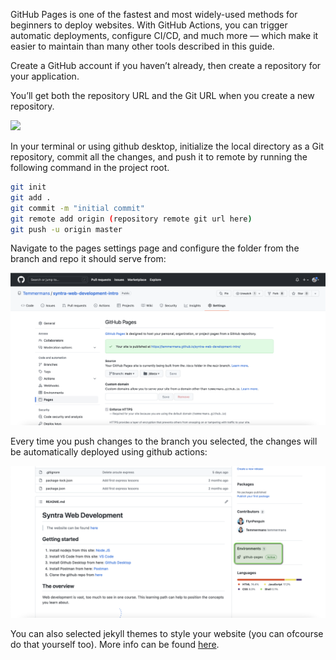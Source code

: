GitHub Pages is one of the fastest and most widely-used methods for beginners to deploy websites. With GitHub Actions, you can trigger automatic deployments, configure CI/CD, and much more — which make it easier to maintain than many other tools described in this guide.

Create a GitHub account if you haven’t already, then create a repository for your application.

You’ll get both the repository URL and the Git URL when you create a new repository.

![](https://blog.logrocket.com/wp-content/uploads/2020/08/github-repo-url.png)

In your terminal or using github desktop, initialize the local directory as a Git repository, commit all the changes, and push it to remote by running the following command in the project root.

```bash
git init
git add .
git commit -m "initial commit"
git remote add origin (repository remote git url here)
git push -u origin master
```

Navigate to the pages settings page and configure the folder from the branch and repo it should serve from:

![](../../static/github-pages.png)

Every time you push changes to the branch you selected, the changes will be automatically deployed using github actions:

![](../../static/github-actions.png)

You can also selected jekyll themes to style your website (you can ofcourse do that yourself too). More info can be found [here](https://pages.github.com/).
